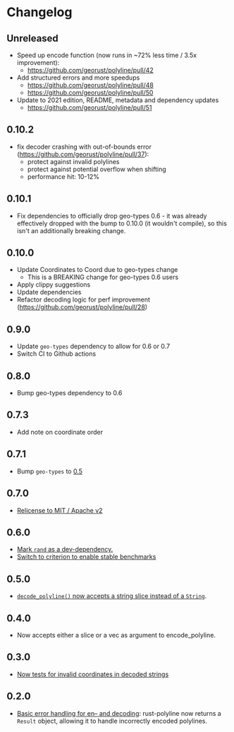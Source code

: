 # Changelog

## Unreleased

* Speed up encode function (now runs in ~72% less time / 3.5x improvement):
  * https://github.com/georust/polyline/pull/42
* Add structured errors and more speedups
  * https://github.com/georust/polyline/pull/48
  * https://github.com/georust/polyline/pull/50
* Update to 2021 edition, README, metadata and dependency updates
  * https://github.com/georust/polyline/pull/51

## 0.10.2

* fix decoder crashing with out-of-bounds error (https://github.com/georust/polyline/pull/37):
  * protect against invalid polylines
  * protect against potential overflow when shifting
  * performance hit: 10-12%

## 0.10.1

* Fix dependencies to officially drop geo-types 0.6 - it was already
  effectively dropped with the bump to 0.10.0 (it wouldn't compile), so this
  isn't an additionally breaking change.

## 0.10.0

* Update Coordinates to Coord due to geo-types change
  * This is a BREAKING change for geo-types 0.6 users
* Apply clippy suggestions
* Update dependencies
* Refactor decoding logic for perf improvement (https://github.com/georust/polyline/pull/28)

## 0.9.0
* Update `geo-types` dependency to allow for 0.6 or 0.7
* Switch CI to Github actions

## 0.8.0
* Bump geo-types dependency to 0.6

## 0.7.3
* Add note on coordinate order

## 0.7.1
* Bump `geo-types` to [0.5](https://github.com/georust/polyline/pull/21)

## 0.7.0

* [Relicense to MIT / Apache v2](https://github.com/georust/polyline/pull/18)

## 0.6.0

* [Mark `rand` as a dev-dependency.](https://github.com/georust/polyline/pull/12)
* [Switch to criterion to enable stable benchmarks](https://github.com/georust/polyline/pull/15)

## 0.5.0

* [`decode_polyline()` now accepts a string slice instead of a `String`](https://github.com/georust/polyline/pull/10).

## 0.4.0

* Now accepts either a slice or a vec as argument to encode_polyline.

## 0.3.0

* [Now tests for invalid coordinates in decoded strings](https://github.com/georust/polyline/pull/4)

## 0.2.0

* [Basic error handling for en– and decoding](https://github.com/tmcw/polyline/pull/3): rust-polyline
  now returns a `Result` object, allowing it to handle incorrectly
  encoded polylines.
